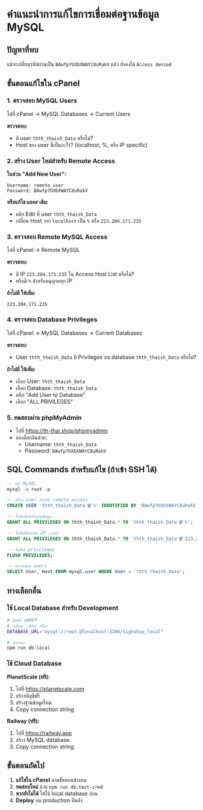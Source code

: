 # คำแนะนำการแก้ไขการเชื่อมต่อฐานข้อมูล MySQL

## ปัญหาที่พบ
แม้จะเปลี่ยนรหัสผ่านเป็น `BAwfp7UXbXWAYC8uRakV` แล้ว ยังคงได้ `Access denied`

## ขั้นตอนแก้ไขใน cPanel

### 1. ตรวจสอบ MySQL Users
ไปที่ cPanel → MySQL Databases → Current Users

**ตรวจสอบ:**
- มี user `thth_thaish_Data` หรือไม่?
- Host ของ user นี้เป็นอะไร? (localhost, %, หรือ IP specific)

### 2. สร้าง User ใหม่สำหรับ Remote Access
**ในส่วน "Add New User":**
```
Username: remote_user
Password: BAwfp7UXbXWAYC8uRakV
```

**หรือแก้ไข user เดิม:**
- คลิก Edit ที่ user `thth_thaish_Data`
- เปลี่ยน Host จาก `localhost` เป็น `%` หรือ `223.204.171.235`

### 3. ตรวจสอบ Remote MySQL Access
ไปที่ cPanel → Remote MySQL

**ตรวจสอบ:**
- มี IP `223.204.171.235` ใน Access Host List หรือไม่?
- หรือมี `%` สำหรับอนุญาตทุก IP

**ถ้าไม่มี ให้เพิ่ม:**
```
223.204.171.235
```

### 4. ตรวจสอบ Database Privileges
ไปที่ cPanel → MySQL Databases → Current Databases

**ตรวจสอบ:**
- User `thth_thaish_Data` มี Privileges บน database `thth_thaish_Data` หรือไม่?

**ถ้าไม่มี ให้เพิ่ม:**
- เลือก User: `thth_thaish_Data`
- เลือก Database: `thth_thaish_Data`
- คลิก "Add User to Database"
- เลือก "ALL PRIVILEGES"

### 5. ทดสอบผ่าน phpMyAdmin
- ไปที่ https://th-thai.shop/phpmyadmin
- ลองล็อกอินด้วย:
  - Username: `thth_thaish_Data`
  - Password: `BAwfp7UXbXWAYC8uRakV`

## SQL Commands สำหรับแก้ไข (ถ้าเข้า SSH ได้)

```sql
-- เข้า MySQL
mysql -u root -p

-- สร้าง user สำหรับ remote access
CREATE USER 'thth_thaish_Data'@'%' IDENTIFIED BY 'BAwfp7UXbXWAYC8uRakV';

-- ให้สิทธิ์เข้าถึงฐานข้อมูล
GRANT ALL PRIVILEGES ON thth_thaish_Data.* TO 'thth_thaish_Data'@'%';

-- ให้สิทธิ์สำหรับ IP เฉพาะ
GRANT ALL PRIVILEGES ON thth_thaish_Data.* TO 'thth_thaish_Data'@'223.204.171.235' IDENTIFIED BY 'BAwfp7UXbXWAYC8uRakV';

-- รีเฟรช privileges
FLUSH PRIVILEGES;

-- ตรวจสอบ users
SELECT User, Host FROM mysql.user WHERE User = 'thth_thaish_Data';
```

## ทางเลือกอื่น

### ใช้ Local Database สำหรับ Development
```bash
# ติดตั้ง XAMPP
# เปลี่ยน .env เป็น:
DATABASE_URL="mysql://root:@localhost:3306/signshop_local"

# ทดสอบ
npm run db:local
```

### ใช้ Cloud Database
**PlanetScale (ฟรี):**
1. ไปที่ https://planetscale.com
2. สร้างบัญชีฟรี
3. สร้างฐานข้อมูลใหม่
4. Copy connection string

**Railway (ฟรี):**
1. ไปที่ https://railway.app
2. สร้าง MySQL database
3. Copy connection string

## ขั้นตอนถัดไป
1. **แก้ไขใน cPanel** ตามขั้นตอนข้างบน
2. **ทดสอบใหม่** ด้วย `npm run db:test-cred`
3. **หากยังไม่ได้** ให้ใช้ local database ก่อน
4. **Deploy** บน production ทีหลัง
